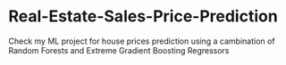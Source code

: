 # Real-Estate-Sales-Price-Prediction
Check my ML project for house prices prediction using a cambination of Random Forests and Extreme Gradient Boosting Regressors
